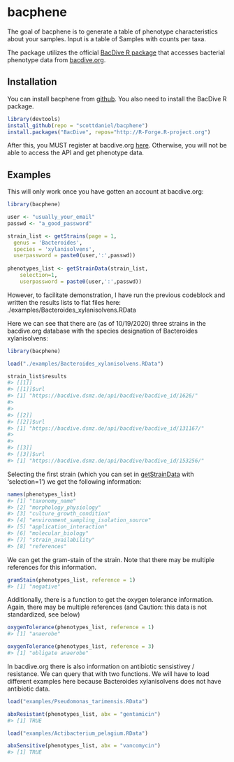 
<!-- README.md is generated from README.Rmd. Please edit that file -->

# bacphene

<!-- badges: start -->
<!-- badges: end -->

The goal of bacphene is to generate a table of phenotype characteristics
about your samples. Input is a table of Samples with counts per taxa.

The package utilizes the official [BacDive R
package](https://r-forge.r-project.org/R/?group_id=1573) that accesses
bacterial phenotype data from [bacdive.org](https://bacdive.dsmz.de/).

## Installation

You can install bacphene from
[github](https://github.com/scottdaniel/bacphene). You also need to
install the BacDive R package.

``` r
library(devtools)
install_github(repo = "scottdaniel/bacphene")
install.packages("BacDive", repos="http://R-Forge.R-project.org")
```

After this, you MUST register at bacdive.org
[here](https://api.bacdive.dsmz.de/login). Otherwise, you will not be
able to access the API and get phenotype data.

## Examples

This will only work once you have gotten an account at bacdive.org:

``` r
library(bacphene)

user <- "usually_your_email"
passwd <- "a_good_password"

strain_list <- getStrains(page = 1, 
  genus = 'Bacteroides', 
  species = 'xylanisolvens', 
  userpassword = paste0(user,':',passwd))
  
phenotypes_list <- getStrainData(strain_list,
    selection=1,
    userpassword = paste0(user,':',passwd))
```

However, to facilitate demonstration, I have run the previous codeblock
and written the results lists to flat files here:
./examples/Bacteroides\_xylanisolvens.RData

Here we can see that there are (as of 10/19/2020) three strains in the
bacdive.org database with the species designation of Bacteroides
xylanisolvens:

``` r
library(bacphene)

load("./examples/Bacteroides_xylanisolvens.RData")

strain_list$results
#> [[1]]
#> [[1]]$url
#> [1] "https://bacdive.dsmz.de/api/bacdive/bacdive_id/1626/"
#> 
#> 
#> [[2]]
#> [[2]]$url
#> [1] "https://bacdive.dsmz.de/api/bacdive/bacdive_id/131167/"
#> 
#> 
#> [[3]]
#> [[3]]$url
#> [1] "https://bacdive.dsmz.de/api/bacdive/bacdive_id/153256/"
```

Selecting the first strain (which you can set in
[getStrainData](https://github.com/scottdaniel/bacphene/blob/master/R/bacPhene.R)
with ‘selection=1’) we get the following information:

``` r
names(phenotypes_list)
#> [1] "taxonomy_name"                        
#> [2] "morphology_physiology"                
#> [3] "culture_growth_condition"             
#> [4] "environment_sampling_isolation_source"
#> [5] "application_interaction"              
#> [6] "molecular_biology"                    
#> [7] "strain_availability"                  
#> [8] "references"
```

We can get the gram-stain of the strain. Note that there may be multiple
references for this information.

``` r
gramStain(phenotypes_list, reference = 1)
#> [1] "negative"
```

Additionally, there is a function to get the oxygen tolerance
information. Again, there may be multiple references (and Caution: this
data is not standardized, see below)

``` r
oxygenTolerance(phenotypes_list, reference = 1)
#> [1] "anaerobe"

oxygenTolerance(phenotypes_list, reference = 3)
#> [1] "obligate anaerobe"
```

In bacdive.org there is also information on antibiotic sensistivey /
resistance. We can query that with two functions. We will have to load
different examples here because Bacteroides xylanisolvens does not have
antibiotic data.

``` r
load("examples/Pseudomonas_tarimensis.RData")

abxResistant(phenotypes_list, abx = "gentamicin")
#> [1] TRUE
```

``` r
load("examples/Actibacterium_pelagium.RData")

abxSensitive(phenotypes_list, abx = "vancomycin")
#> [1] TRUE
```
